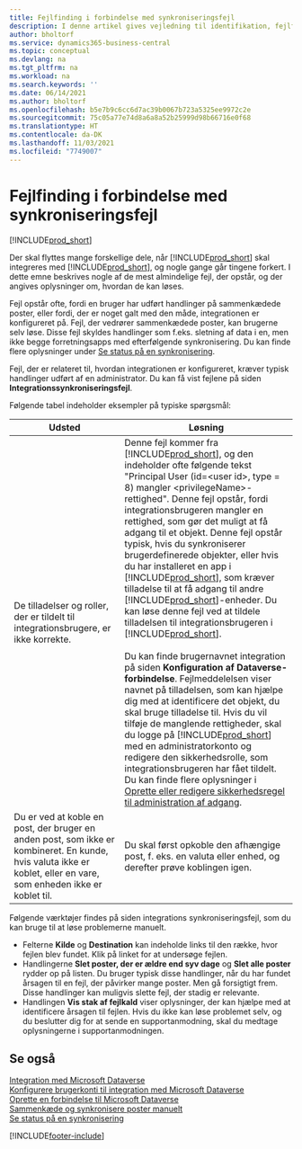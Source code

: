 ```yaml
---
title: Fejlfinding i forbindelse med synkroniseringsfejl
description: I denne artikel gives vejledning til identifikation, fejlfinding og løsning af synkroniseringsfejl.
author: bholtorf
ms.service: dynamics365-business-central
ms.topic: conceptual
ms.devlang: na
ms.tgt_pltfrm: na
ms.workload: na
ms.search.keywords: ''
ms.date: 06/14/2021
ms.author: bholtorf
ms.openlocfilehash: b5e7b9c6cc6d7ac39b0067b723a5325ee9972c2e
ms.sourcegitcommit: 75c05a77e74d8a6a8a52b25999d98b66716e0f68
ms.translationtype: HT
ms.contentlocale: da-DK
ms.lasthandoff: 11/03/2021
ms.locfileid: "7749007"
---
```

# <a name="troubleshooting-synchronization-errors"></a>Fejlfinding i forbindelse med synkroniseringsfejl
[!INCLUDE[prod_short](includes/cc_data_platform_banner.md)]

Der skal flyttes mange forskellige dele, når [!INCLUDE[prod_short](includes/prod_short.md)] skal integreres med [!INCLUDE[prod_short](includes/cds_long_md.md)], og nogle gange går tingene forkert. I dette emne beskrives nogle af de mest almindelige fejl, der opstår, og der angives oplysninger om, hvordan de kan løses.

Fejl opstår ofte, fordi en bruger har udført handlinger på sammenkædede poster, eller fordi, der er noget galt med den måde, integrationen er konfigureret på. Fejl, der vedrører sammenkædede poster, kan brugerne selv løse. Disse fejl skyldes handlinger som f.eks. sletning af data i en, men ikke begge forretningsapps med efterfølgende synkronisering. Du kan finde flere oplysninger under [Se status på en synkronisering](admin-how-to-view-synchronization-status.md).

Fejl, der er relateret til, hvordan integrationen er konfigureret, kræver typisk handlinger udført af en administrator. Du kan få vist fejlene på siden **Integrationssynkroniseringsfejl**. 

Følgende tabel indeholder eksempler på typiske spørgsmål:  

|Udsted  |Løsning  |
|---------|---------|
|De tilladelser og roller, der er tildelt til integrationsbrugere, er ikke korrekte. | Denne fejl kommer fra [!INCLUDE[prod_short](includes/cds_long_md.md)], og den indeholder ofte følgende tekst "Principal User (id=\<user id>, type = 8) mangler \<privilegeName>-rettighed". Denne fejl opstår, fordi integrationsbrugeren mangler en rettighed, som gør det muligt at få adgang til et objekt. Denne fejl opstår typisk, hvis du synkroniserer brugerdefinerede objekter, eller hvis du har installeret en app i [!INCLUDE[prod_short](includes/cds_long_md.md)], som kræver tilladelse til at få adgang til andre [!INCLUDE[prod_short](includes/cds_long_md.md)]-enheder. Du kan løse denne fejl ved at tildele tilladelsen til integrationsbrugeren i [!INCLUDE[prod_short](includes/cds_long_md.md)].<br><br> Du kan finde brugernavnet integration på siden **Konfiguration af Dataverse-forbindelse**. Fejlmeddelelsen viser navnet på tilladelsen, som kan hjælpe dig med at identificere det objekt, du skal bruge tilladelse til. Hvis du vil tilføje de manglende rettigheder, skal du logge på [!INCLUDE[prod_short](includes/cds_long_md.md)] med en administratorkonto og redigere den sikkerhedsrolle, som integrationsbrugeren har fået tildelt. Du kan finde flere oplysninger i [Oprette eller redigere sikkerhedsregel til administration af adgang](/power-platform/admin/create-edit-security-role). |
|Du er ved at koble en post, der bruger en anden post, som ikke er kombineret. En kunde, hvis valuta ikke er koblet, eller en vare, som enheden ikke er koblet til. | Du skal først opkoble den afhængige post, f. eks. en valuta eller enhed, og derefter prøve koblingen igen. |

Følgende værktøjer findes på siden integrations synkroniseringsfejl, som du kan bruge til at løse problemerne manuelt.  

* Felterne **Kilde** og **Destination** kan indeholde links til den række, hvor fejlen blev fundet. Klik på linket for at undersøge fejlen.  
* Handlingerne **Slet poster, der er ældre end syv dage** og **Slet alle poster** rydder op på listen. Du bruger typisk disse handlinger, når du har fundet årsagen til en fejl, der påvirker mange poster. Men gå forsigtigt frem. Disse handlinger kan muligvis slette fejl, der stadig er relevante.
* Handlingen **Vis stak af fejlkald** viser oplysninger, der kan hjælpe med at identificere årsagen til fejlen. Hvis du ikke kan løse problemet selv, og du beslutter dig for at sende en supportanmodning, skal du medtage oplysningerne i supportanmodningen.

## <a name="see-also"></a>Se også
[Integration med Microsoft Dataverse](admin-prepare-dynamics-365-for-sales-for-integration.md)  
[Konfigurere brugerkonti til integration med Microsoft Dataverse](admin-setting-up-integration-with-dynamics-sales.md)  
[Oprette en forbindelse til Microsoft Dataverse](admin-how-to-set-up-a-dynamics-crm-connection.md)  
[Sammenkæde og synkronisere poster manuelt](admin-how-to-couple-and-synchronize-records-manually.md)  
[Se status på en synkronisering](admin-how-to-view-synchronization-status.md)  


[!INCLUDE[footer-include](includes/footer-banner.md)]
